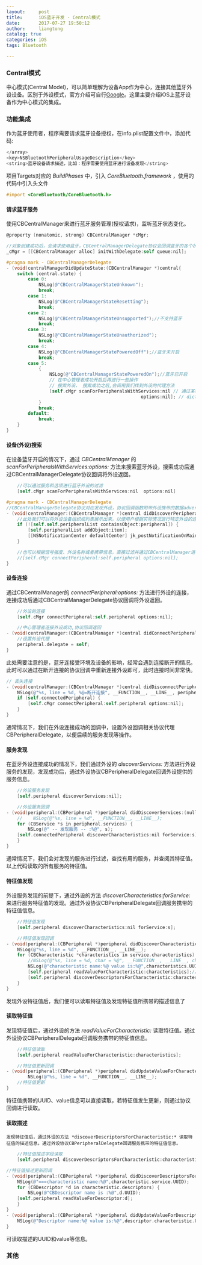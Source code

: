 ```yaml
---
layout:     post
title:      iOS蓝牙开发 - Central模式
date:       2017-07-27 19:50:12
author:     liangtong
catalog: true
categories: iOS
tags: Bluetooth

---
```







### Central模式   
中心模式(Central Model)，可以简单理解为设备App作为中心，连接其他蓝牙外设设备。区别于外设模式，官方介绍可自行[Google](https://www.google.com/hk)。这里主要介绍iOS上蓝牙设备作为中心模式的集成。

### 功能集成   
  作为蓝牙使用者，程序需要请求蓝牙设备授权，在info.plist配置文件中，添加代码:    
``` Objective-C 
</array>
<key>NSBluetoothPeripheralUsageDescription</key>
<string>蓝牙设备请求描述，比如：程序需要使用蓝牙进行设备发现</string>
```
  项目Targets对应的 *BuildPhases* 中，引入 *CoreBluetooth.framework* ，使用的代码中引入头文件
``` Objective-C 
#import <CoreBluetooth/CoreBluetooth.h>
```

#### 请求蓝牙服务
  使用CBCentralManager来进行蓝牙服务管理(授权请求)，监听蓝牙状态变化。    
```ObjectiveC
@property (nonatomic, strong) CBCentralManager *cMgr;

//对象创建成功后，会请求使用蓝牙，CBCentralManagerDelegate协议会回调蓝牙的各个状态
_cMgr = [[CBCentralManager alloc] initWithDelegate:self queue:nil];

#pragma mark - CBCentralManagerDelegate
- (void)centralManagerDidUpdateState:(CBCentralManager *)central{
    switch (central.state) {
        case 0:
            NSLog(@"CBCentralManagerStateUnknown");
            break;
        case 1:
            NSLog(@"CBCentralManagerStateResetting");
            break;
        case 2:
            NSLog(@"CBCentralManagerStateUnsupported");//不支持蓝牙
            break;
        case 3:
            NSLog(@"CBCentralManagerStateUnauthorized");
            break;
        case 4:
            NSLog(@"CBCentralManagerStatePoweredOff");//蓝牙未开启
            break;
        case 5:
            {
                NSLog(@"CBCentralManagerStatePoweredOn");//蓝牙已开启
                // 在中心管理者成功开启后再进行一些操作
                // 搜索外设， 搜索成功之后,会调用我们找到外设的代理方法
                [self.cMgr scanForPeripheralsWithServices:nil // 通过某些服务筛选外设
                                                  options:nil]; // dict,条件
            }
            break;
        default:
            break;
    }
}
```

#### 设备(外设)搜索      
  在设备蓝牙开启的情况下，通过 *CBCentralManager* 的 *scanForPeripheralsWithServices:options:* 方法来搜索蓝牙外设，搜索成功后通过CBCentralManagerDelegate协议回调将外设返回。    
```Objective-C
    //可以通过服务和选项进行蓝牙外设的过滤
    [self.cMgr scanForPeripheralsWithServices:nil  options:nil]

#pragma mark - CBCentralManagerDelegate
//CBCentralManagerDelegate协议对应发现外设，协议回调函数附带外设携带的数据advertisementData和外设的信号强度RSSI
- (void)centralManager:(CBCentralManager *)central didDiscoverPeripheral:(CBPeripheral *)peripheral advertisementData:(NSDictionary<NSString *, id> *)advertisementData RSSI:(NSNumber *)RSSI{
    //此处我们可以将外设设备组织成列表展示出来，以便用户根据实际情况进行特定外设的连接。
    if (![self.self.peripheralList containsObject:peripheral]) {
        [self.peripheralList addObject:item];
        [[NSNotificationCenter defaultCenter] jk_postNotificationOnMainThreadName:BluetoothPeripheralUpdateKey object:nil userInfo:nil];
    }

    //也可以根据信号强度、外设名称或者携带信息，直接过滤并通过CBCentralManager进行连接
    //[self.cMgr connectPeripheral:self.peripheral options:nil];
}
```

#### 设备连接   
  通过CBCentralManager的 *connectPeripheral:options:* 方法进行外设的连接，连接成功后通过CBCentralManagerDelegate协议回调将外设返回。    
```Objective-C
    //外设的连接
    [self.cMgr connectPeripheral:self.peripheral options:nil];

    //中心管理者连接外设成功,协议回调返回
- (void)centralManager:(CBCentralManager *)central didConnectPeripheral:(CBPeripheral *)peripheral{
    //设置外设代理
    peripheral.delegate = self;
}
```   
 此处需要注意的是，蓝牙连接受环境及设备的影响，经常会遇到连接断开的情况。此时可以通过在断开连接的协议回调中重新连接外设即可，此时连接时间非常快。   
```Objective-C
// 丢失连接
- (void)centralManager:(CBCentralManager *)central didDisconnectPeripheral:(CBPeripheral *)peripheral error:(NSError *)error{
    NSLog(@"%s, line = %d, %@=断开连接", __FUNCTION__, __LINE__, peripheral.name);
    if (self.connectedPeripheral) {
        [self.cMgr connectPeripheral:self.peripheral options:nil];
    }
}
```

  通常情况下，我们在外设连接成功的回调中，设置外设回调相关协议代理CBPeripheralDelegate，以便后续的服务发现等操作。

#### 服务发现   
  在蓝牙外设连接成功的情况下，我们通过外设的 *discoverServices:* 方法进行外设服务的发现，发现成功后，通过外设协议CBPeripheralDelegate回调外设提供的服务信息。   
```Objective-C
    //外设服务发现
    [self.peripheral discoverServices:nil];

    //外设服务回调
- (void)peripheral:(CBPeripheral *)peripheral didDiscoverServices:(nullable NSError *)error{
    //    NSLog(@"%s, line = %d", __FUNCTION__, __LINE__);
    for (CBService *s in peripheral.services) {
        NSLog(@" -- 发现服务 -- :%@", s);
    [self.connectedPeripheral discoverCharacteristics:nil forService:s];
    }
}
```   
  通常情况下，我们会对发现的服务进行过滤，查找有用的服务，并查阅其特征值。以上代码读取的所有服务的特征值。

#### 特征值发现    
   外设服务发现的前提下，通过外设的方法 *discoverCharacteristics:forService:* 来进行服务特征值的发现。通过外设协议CBPeripheralDelegate回调服务携带的特征值信息。     
```Objective-C
    //特征值发现
    [self.peripheral discoverCharacteristics:nil forService:s];

    //特征值发现回调
- (void)peripheral:(CBPeripheral *)peripheral didDiscoverCharacteristicsForService:(CBService *)service error:(nullable NSError *)error{
    NSLog(@"%s, line = %d", __FUNCTION__, __LINE__);
    for (CBCharacteristic *characteristics in service.characteristics) {
        //NSLog(@"%s, line = %d, char = %@", __FUNCTION__, __LINE__, cha);
        NSLog(@"characteristic name:%@ value is:%@",characteristics.UUID,characteristics.value);
        [self.peripheral readValueForCharacteristic:characteristics];//读取特征值
        [self.peripheral discoverDescriptorsForCharacteristic:characteristics];//发现特征值所携带的描述信息
    }
}
```    
  发现外设特征值后，我们便可以读取特征值及发现特征值所携带的描述信息了

#### 读取特征值
 发现特征值后，通过外设的方法 *readValueForCharacteristic:* 读取特征值。通过外设协议CBPeripheralDelegate回调服务携带的特征值信息。     
```Objective-C
    //特征值读取
    [self.peripheral readValueForCharacteristic:characteristics];

    //特征值更新回调
- (void)peripheral:(CBPeripheral *)peripheral didUpdateValueForCharacteristic:(CBCharacteristic *)characteristic error:(NSError *)error{
        NSLog(@"%s, line = %d", __FUNCTION__, __LINE__);
    //特征值更新
}
```    
  特征值携带的UUID、value信息可以直接读取，若特征值发生更新，则通过协议回调进行读取。
#### 读取描述
    发现特征值后，通过外设的方法 *discoverDescriptorsForCharacteristic:* 读取特征值的描述信息。通过外设协议CBPeripheralDelegate回调服务携带的特征值信息。     
```Objective-C
    //特征值描述字段读取
    [self.peripheral discoverDescriptorsForCharacteristic:characteristics];

//特征值描述更新回调
- (void)peripheral:(CBPeripheral *)peripheral didDiscoverDescriptorsForCharacteristic:(CBCharacteristic *)characteristic error:(nullable NSError *)error{
    NSLog(@"===characteristic name:%@",characteristic.service.UUID);
    for (CBDescriptor *d in characteristic.descriptors) {
        NSLog(@"CBDescriptor name is :%@",d.UUID);
    [self.peripheral readValueForDescriptor:d];
    }
}
- (void)peripheral:(CBPeripheral *)peripheral didUpdateValueForDescriptor:(CBDescriptor *)descriptor error:(nullable NSError *)error{
    NSLog(@"Descriptor name:%@ value is:%@",descriptor.characteristic.UUID, descriptor.value);
}

```    
  可读取描述的UUID和value等信息。   
 
### 其他   
​	
